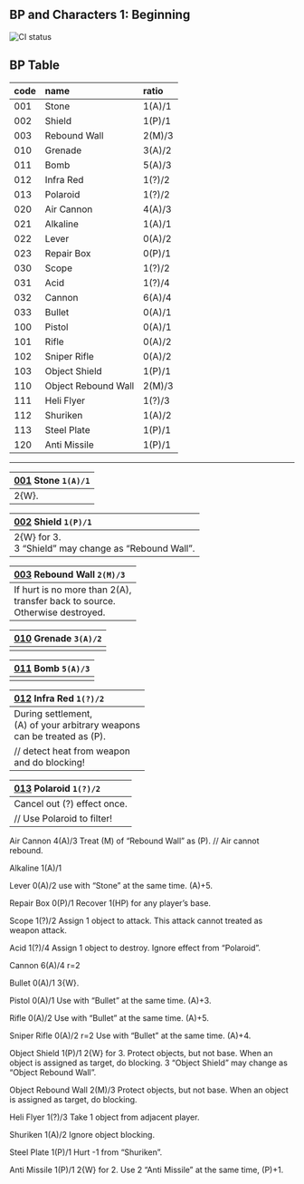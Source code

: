 ## BP and Characters 1: Beginning 
![CI status](https://img.shields.io/badge/Star%20Road%20the%20Gathering%20-BP1-yellow.svg)

## BP Table

|code|name|ratio|
|:-|:-|:-|
|001|Stone|1(A)/1|
|002|Shield|1(P)/1|
|003|Rebound Wall|2(M)/3|
|010|Grenade|3(A)/2|
|011|Bomb|5(A)/3|
|012|Infra Red|1(?)/2|
|013|Polaroid|1(?)/2|
|020|Air Cannon|4(A)/3|
|021|Alkaline|1(A)/1|
|022|Lever|0(A)/2|
|023|Repair Box|0(P)/1|
|030|Scope|1(?)/2|
|031|Acid|1(?)/4|
|032|Cannon|6(A)/4|
|033|Bullet|0(A)/1|
|100|Pistol|0(A)/1|
|101|Rifle|0(A)/2|
|102|Sniper Rifle|0(A)/2|
|103|Object Shield|1(P)/1|
|110|Object Rebound Wall|2(M)/3|
|111|Heli Flyer|1(?)/3|
|112|Shuriken|1(A)/2|
|113|Steel Plate|1(P)/1|
|120|Anti Missile|1(P)/1| 

***

|[001]() Stone `1(A)/1`|
|:-|
|2{W}.|

|[002]() Shield `1(P)/1`|
|:-|
|2{W} for 3. <br>3 “Shield” may change as “Rebound Wall”. |

|[003]() Rebound Wall `2(M)/3`|
|:-|
|If hurt is no more than 2(A), <br>transfer back to source. <br>Otherwise destroyed.|

|[010]() Grenade `3(A)/2`|
|:-|
||

|[011]() Bomb `5(A)/3`|
|:-|
||

|[012]() Infra Red `1(?)/2`|
|:-|
|During settlement,<br>(A) of your arbitrary weapons<br>can be treated as (P).|
|// detect heat from weapon<br>and do blocking!|

|[013]() Polaroid `1(?)/2`|
|:-|
|Cancel out (?) effect once.<br>|
|// Use Polaroid to filter!|

Air Cannon 4(A)/3
Treat (M) of “Rebound Wall” as (P).
// Air cannot rebound.

Alkaline 1(A)/1

Lever 0(A)/2 
use with “Stone” at the same time.
(A)+5.

Repair Box 0(P)/1
Recover 1(HP) for 
any player’s base.

Scope 1(?)/2
Assign 1 object to attack.
This attack cannot treated as weapon attack.

Acid 1(?)/4
Assign 1 object to destroy.
Ignore effect from “Polaroid”.

Cannon 6(A)/4 r=2

Bullet 0(A)/1 
3{W}.

Pistol 0(A)/1
Use with “Bullet” at the same time.
(A)+3.

Rifle 0(A)/2 
Use with “Bullet” at the same time.
(A)+5.

Sniper Rifle 0(A)/2 r=2
Use with “Bullet” at the same time.
(A)+4.

Object Shield 1(P)/1 
2{W} for 3.
Protect objects, but not base.
When an object is assigned as 
target, do blocking.
3 “Object Shield” may change as
“Object Rebound Wall”.

Object Rebound Wall 2(M)/3
Protect objects, but not base.
When an object is assigned as 
target, do blocking.

Heli Flyer 1(?)/3
Take 1 object from adjacent player. 

Shuriken 1(A)/2
Ignore object blocking.

Steel Plate 1(P)/1
Hurt -1 from “Shuriken”.

Anti Missile 1(P)/1 
2{W} for 2. 
Use 2 “Anti Missile” 
at the same time, (P)+1.
